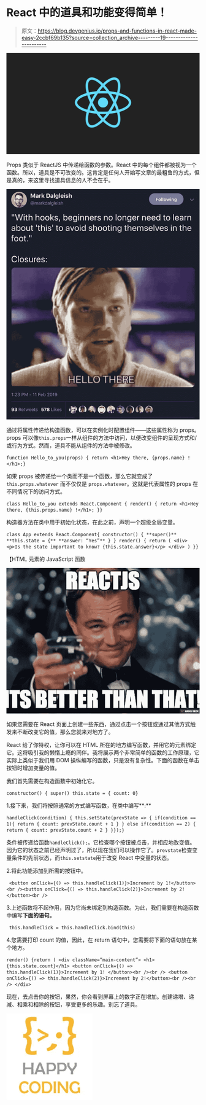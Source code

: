 # React 中的道具和功能变得简单！

> 原文：<https://blog.devgenius.io/props-and-functions-in-react-made-easy-2ccbf69b135?source=collection_archive---------19----------------------->

![](img/8933e4fa3854e49902a096a7f2866351.png)

Props 类似于 ReactJS 中传递给函数的参数。React 中的每个组件都被视为一个函数。所以，道具是不可改变的。这肯定是任何人开始写文章的最粗鲁的方式，但是真的，来这里寻找道具信息的人不会在乎。

![](img/89320d86958bb2acace1982e3c49834d.png)

通过将属性传递给构造函数，可以在实例化时配置组件——这些属性称为 props。props 可以像`this.props`一样从组件的方法中访问，以便改变组件的呈现方式和/或行为方式。然而，道具不能从组件的方法中被修改。

```
function Hello_to_you(props) { return <h1>Hey there, {props.name} !</h1>;}
```

如果 props 被传递给一个类而不是一个函数，那么它就变成了`this.props.whatever` 而不仅仅是 `props.whatever`。这就是代表属性的 props 在不同情况下的访问方式。

```
class Hello_to_you extends React.Component { render() { return <h1>Hey there, {this.props.name} !</h1>; }}
```

构造器方法在类中用于初始化状态，在此之前，声明一个超级全局变量。

```
class App extends React.Component{ constructor() { **super()** **this.state = {** **answer: “Yes”** } } render() { return ( <div> <p>Is the state important to know? {this.state.answer}</p> </div> ) }}
```

【HTML 元素的 JavaScript 函数

![](img/85bc48b072fe71bcdebd8f172133a97c.png)

如果您需要在 React 页面上创建一些东西，通过点击一个按钮或通过其他方式触发来不断改变它的值，那么您就来对地方了。

React 给了你特权，让你可以在 HTML 所在的地方编写函数，并用它的元素绑定它。这将吸引我的懒惰上瘾的同伴。我将展示两个非常简单的函数的工作原理，它实际上类似于我们用 DOM 操纵编写的函数，只是没有复杂性。下面的函数在单击按钮时增加变量的值。

我们首先需要在构造函数中初始化它。

```
constructor() { super() this.state = { count: 0}
```

1.接下来，我们将按照通常的方式编写函数，在类中编写**:**

```
handleClick(condition) { this.setState(prevState => { if(condition == 1){ return { count: prevState.count + 1 } } else if(condition == 2) { return { count: prevState.count + 2 } }});}
```

条件被传递给函数`handleClick();`。它检查哪个按钮被点击，并相应地改变值。因为它的状态之前已经声明过了，所以现在我们可以操作它了。`prevstate`检查变量条件的先前状态，而`this.setstate`用于改变 React 中变量的状态。

2.将此功能添加到所需的按钮中。

```
 <button onClick={() => this.handleClick(1)}>Increment by 1!</button><br /><button onClick={() => this.handleClick(2)}>Increment by 2!</button><br /> 
```

3.上述函数将不起作用，因为它尚未绑定到构造函数。为此，我们需要在构造函数中编写**下面的语句。**

```
 this.handleClick = this.handleClick.bind(this)
```

4.您需要打印 count 的值，因此，在 return 语句中，您需要将下面的语句放在某个地方。

```
render() {return ( <div className=”main-content”> <h1>{this.state.count}</h1> <button onClick={() => this.handleClick(1)}>Increment by 1! </button><br /><br /> <button onClick={() => this.handleClick(2)}>Increment by 2!</button><br /><br /> </div>
```

现在，去点击你的按钮，果然，你会看到屏幕上的数字正在增加。创建递增、递减、相乘和相除的按钮，享受更多的乐趣。别忘了道具。

![](img/d7f476415c940ae813d027632849ef6e.png)